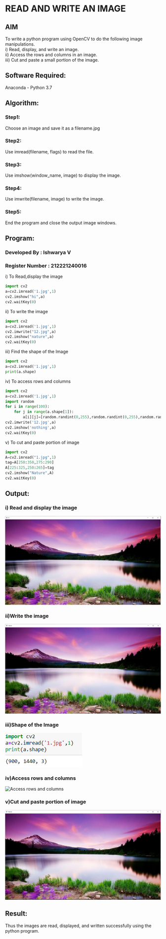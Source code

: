 # READ AND WRITE AN IMAGE
## AIM
To write a python program using OpenCV to do the following image manipulations.<br>i) Read, display, and write an image.<br>ii) Access the rows and columns in an image.<br>iii) Cut and paste a small portion of the image.
## Software Required:
Anaconda - Python 3.7
## Algorithm:
### Step1:
Choose an image and save it as a filename.jpg
### Step2:
Use imread(filename, flags) to read the file.
### Step3:
Use imshow(window_name, image) to display the image.
### Step4:
Use imwrite(filename, image) to write the image.
### Step5:
End the program and close the output image windows.
## Program:
### Developed By    : Ishwarya V
### Register Number : 212221240016
i) To Read,display the image
```python
import cv2
a=cv2.imread('1.jpg',1)
cv2.imshow("hi",a)
cv2.waitKey(0)
```
ii) To write the image
```python
import cv2
a=cv2.imread('1.jpg',1)
cv2.imwrite("12.jpg",a)
cv2.imshow("nature",a)
cv2.waitKey(0)
```
iii) Find the shape of the Image
```python
import cv2
a=cv2.imread('1.jpg',1)
print(a.shape)
```
iv) To access rows and columns
```python
import cv2
a=cv2.imread('1.jpg',1)
import random
for i in range(100):
    for j in range(a.shape[1]):
        a[i][j]=[random.randint(0,255),random.randint(0,255),random.randint(0,255)]
cv2.imwrite('12.jpg',a)
cv2.imshow('nothing',a)
cv2.waitKey(0)
```
v) To cut and paste portion of image
```python
import cv2
A=cv2.imread("1.jpg",1)
tag=A[250:350,275:290]
A[225:325,250:265]=tag
cv2.imshow("Nature",A)
cv2.waitKey(0)
```
## Output:
### i) Read and display the image
![Read and display the image](1.jpg)
### ii)Write the image
![Write the image](2.jpg)
### iii)Shape of the Image
![Shape of the Image](3.jpg)
### iv)Access rows and columns
![Access rows and columns](4.jpg)
### v)Cut and paste portion of image
![Cut and paste portion of image](5.jpg)
## Result:
Thus the images are read, displayed, and written successfully using the python program.
